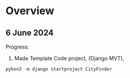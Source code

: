 # Overview

## 6 June 2024

Progress:
1. Made Template Code project, (Django MVT),


```shell
pyhon3 -m django startproject CityFinder
```